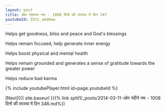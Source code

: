 ```yaml
---
layout: post
title: ओम नांदणार नमः - 1008 दिनों की तपस्या में दिन 347
youtubeId: IhtC_a64Hww
---
```

 
 
Helps get goodness, bliss and peace and God's blessings
 
Helps remain focused, help generate inner energy 
 
Helps boost physical and mental health 
 
Helps remain grounded and generates a sense of gratitude towards the greater power 
 
Helps reduce bad karma
 
 
 
 


{% include youtubePlayer.html id=page.youtubeId %}
 
[Next]({{ site.baseurl }}{% link  split1/_posts/2014-03-11-ओम नंदीने नमः - 1008 दिनों की तपस्या में दिन 346.md%})
 
